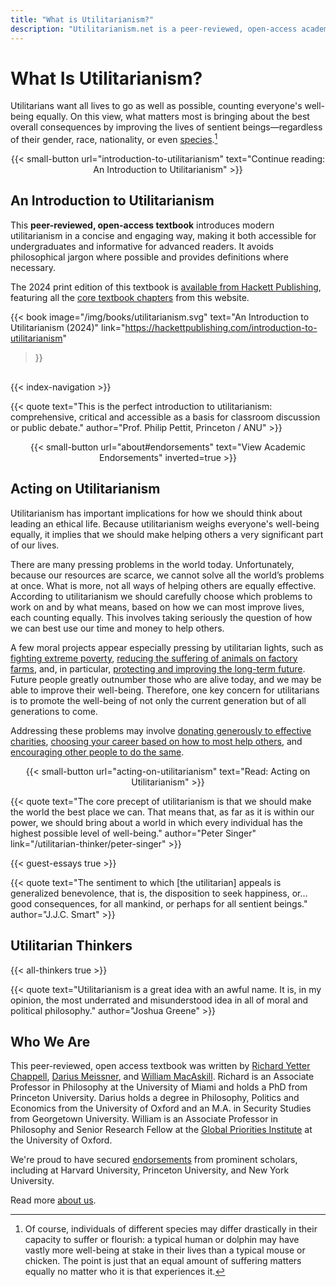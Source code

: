 ```yaml
---
title: "What is Utilitarianism?"
description: "Utilitarianism.net is a peer-reviewed, open-access academic textbook featuring guest essays, study guides, and other resources"
---
```


<div class="dark-background">

  <div class="homepage-center">

# What Is Utilitarianism?

Utilitarians want all lives to go as well as possible, counting everyone's well-being equally. On this view, what matters most is bringing about the best overall consequences by improving the lives of sentient beings—regardless of their gender, race, nationality, or even [species](/guest-essays/utilitarianism-and-nonhuman-animals#the-moral-status-of-animals).[^1]

<center>
{{< small-button url="introduction-to-utilitarianism" text="Continue reading: An Introduction to Utilitarianism" >}}
</center>

  </div>

</div>

<div class="homepage-center" style="position: relative">

## An Introduction to Utilitarianism

  <div class="book-text">

This **peer-reviewed, open-access textbook** introduces modern utilitarianism in a concise and engaging way, making it both accessible for undergraduates and informative for advanced readers. It avoids philosophical jargon where possible and provides definitions where necessary.

The 2024 print edition of this textbook is [available from Hackett Publishing](https://hackettpublishing.com/introduction-to-utilitarianism), featuring all the [core textbook chapters](/textbook) from this website.

  </div>

  <div class="books book-homepage" style="margin-bottom: 30px">

  {{< book
    image="/img/books/utilitarianism.svg"
    text="An Introduction to Utilitarianism (2024)"
    link="https://hackettpublishing.com/introduction-to-utilitarianism"
  >}}

  </div>

{{< index-navigation >}}

</div>

<div class="dark-background">

  <div class="homepage-center">

{{< quote
     text="This is the perfect introduction to utilitarianism: comprehensive, critical and accessible as a basis for classroom discussion or public debate."
     author="Prof. Philip Pettit, Princeton / ANU" >}}

<center>
{{< small-button url="about#endorsements" text="View Academic Endorsements" inverted=true >}}
</center>

  </div>

</div>


<div class="homepage-center">

## Acting on Utilitarianism

Utilitarianism has important implications for how we should think about leading an ethical life. Because utilitarianism weighs everyone's well-being equally, it implies that we should make helping others a very significant part of our lives.

There are many pressing problems in the world today. Unfortunately, because our resources are scarce, we cannot solve all the world’s problems at once. What is more, not all ways of helping others are equally effective. According to utilitarianism we should carefully choose which problems to work on and by what means, based on how we can most improve lives, each counting equally. This involves taking seriously the question of how we can best use our time and money to help others.

A few moral projects appear especially pressing by utilitarian lights, such as [fighting extreme poverty](/acting-on-utilitarianism#global-health-and-development), [reducing the suffering of animals on factory farms](/acting-on-utilitarianism#farm-animal-welfare), and, in particular, [protecting and improving the long-term future](/acting-on-utilitarianism#existential-risk-reduction). Future people greatly outnumber those who are alive today, and we may be able to improve their well-being. Therefore, one key concern for utilitarians is to promote the well-being of not only the current generation but of all generations to come.

Addressing these problems may involve [donating generously to effective charities](/acting-on-utilitarianism#charitable-giving), [choosing your career based on how to most help others](/acting-on-utilitarianism#career-choice), and [encouraging other people to do the same](/acting-on-utilitarianism#outreach).

<center>
{{< small-button url="acting-on-utilitarianism" text="Read: Acting on Utilitarianism" >}}
</center>

</div>

<div class="dark-background">

<div class="homepage-center">

{{< quote
     text="The core precept of utilitarianism is that we should make the world the best place we can. That means that, as far as it is within our power, we should bring about a world in which every individual has the highest possible level of well-being."
     author="Peter Singer"
     link="/utilitarian-thinker/peter-singer" >}}

</div>

</div>

<div class="homepage-center">

{{< guest-essays true >}}

</div>

<div class="dark-background">

<div class="homepage-center">

{{< quote
     text="The sentiment to which [the utilitarian] appeals is generalized benevolence, that is, the disposition to seek happiness, or… good consequences, for all mankind, or perhaps for all sentient beings."
     author="J.J.C. Smart" >}}

</div>

</div>

<div class="homepage-center">

## Utilitarian Thinkers

{{< all-thinkers true >}}

</div>

<div class="dark-background">

<div class="homepage-center">

{{< quote
     text="Utilitarianism is a great idea with an awful name. It is, in my opinion, the most underrated and misunderstood idea in all of moral and political philosophy."
     author="Joshua Greene" >}}

</div>

</div>

<div class="homepage-center">

## Who We Are

This peer-reviewed, open access textbook was written by [Richard Yetter Chappell](http://yetterchappell.net/Richard/), [Darius Meissner](https://www.linkedin.com/in/darius-meissner/), and [William MacAskill](http://www.williammacaskill.com/). Richard is an Associate Professor in Philosophy at the University of Miami and holds a PhD from Princeton University. Darius holds a degree in Philosophy, Politics and Economics from the University of Oxford and an M.A. in Security Studies from Georgetown University. William is an Associate Professor in Philosophy and Senior Research Fellow at the [Global Priorities Institute](https://globalprioritiesinstitute.org/) at the University of Oxford.

We're proud to have secured [endorsements](/about#endorsements) from prominent scholars, including at Harvard University, Princeton University, and New York University.

Read more [about us](/about).

</div>

[^1]: Of course, individuals of different species may differ drastically in their capacity to suffer or flourish: a typical human or dolphin may have vastly more well-being at stake in their lives than a typical mouse or chicken. The point is just that an equal amount of suffering matters equally no matter who it is that experiences it.

